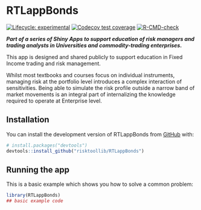 
<!-- README.md is generated from README.Rmd. Please edit that file -->

# RTLappBonds

<!-- badges: start -->

[![Lifecycle:
experimental](https://img.shields.io/badge/lifecycle-experimental-orange.svg)](https://lifecycle.r-lib.org/articles/stages.html#experimental)
[![Codecov test
coverage](https://codecov.io/gh/risktoollib/RTLappBonds/branch/master/graph/badge.svg)](https://app.codecov.io/gh/risktoollib/RTLappBonds?branch=master)
[![R-CMD-check](https://github.com/risktoollib/RTLappBonds/workflows/R-CMD-check/badge.svg)](https://github.com/risktoollib/RTLappBonds/actions)
<!-- badges: end -->

***Part of a series of Shiny Apps to support education of risk managers
and trading analysts in Universities and commodity-trading
enterprises.***

This app is designed and shared publicly to support education in Fixed
Income trading and risk management.

Whilst most textbooks and courses focus on individual instruments,
managing risk at the portfolio level introduces a complex interaction of
sensitivities. Being able to simulate the risk profile outside a narrow
band of market movements is an integral part of internalizing the
knowledge required to operate at Enterprise level.

## Installation

You can install the development version of RTLappBonds from
[GitHub](https://github.com/) with:

``` r
# install.packages("devtools")
devtools::install_github("risktoollib/RTLappBonds")
```

## Running the app

This is a basic example which shows you how to solve a common problem:

``` r
library(RTLappBonds)
## basic example code
```
